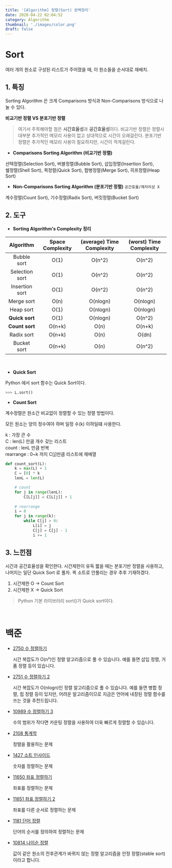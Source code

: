 ```yaml
---
title: '[Algorithm] 정렬(Sort) 완벽정리'
date: 2020-04-22 02:04:52
category: Algorithm
thumbnail: './images/color.png'
draft: false
---
```


# Sort

여러 개의 원소로 구성된 리스트가 주어졌을 때, 이 원소들을 순서대로 재배치.

## 1. 특징

Sorting Algorithm 은 크게 Comparisons 방식과 Non-Comparisons 방식으로 나눌 수 있다.

**비교기반 정렬 VS 분포기반 정렬**

> 여기서 주목해야할 점은 **시간효율성**과 **공간효율성**이다. 비교기반 정렬은 정렬시 대부분 추가적인 메모리 사용이 없고 상대적으로 시간이 오래걸린다. 분포기반 정렬은 추가적인 메모리 사용이 필요하지만, 시간이 적게걸린다.

* **Comparisons Sorting Algorithm (비교기반 정렬)**

 선택정렬(Selection Sort), 버블정렬(Bubble Sort), 삽입정렬(Insertion Sort), <br>
쉘정렬(Shell Sort), 퀵정렬(Quick Sort), 합병정렬(Merge Sort), 히프정렬(Heap Sort)

* **Non-Comparisons Sorting Algorithm (분포기반 정렬)** `공간효율/제자리성 X`

계수정렬(Count Sort), 기수정렬(Radix Sort), 버킷정렬(Bucket Sort)

## 2. 도구
* **Sorting Algorithm's Complexity 정리**

|   Algorithm    | Space Complexity | (average) Time Complexity | (worst) Time Complexity |
| :------------: | :--------------: | :-----------------------: | :---------------------: |
|  Bubble sort   |       O(1)       |          O(n^2)           |         O(n^2)          |
| Selection sort |       O(1)       |          O(n^2)           |         O(n^2)          |
| Insertion sort |       O(1)       |          O(n^2)           |         O(n^2)          |
|   Merge sort   |       O(n)       |         O(nlogn)          |        O(nlogn)         |
|   Heap sort    |       O(1)       |         O(nlogn)          |        O(nlogn)         |
|   **Quick sort**   |       O(1)       |         O(nlogn)          |         O(n^2)          |
|   **Count sort**   |      O(n+k)      |           O(n)            |          O(n+k)           |
|   Radix sort   |       O(n+k)       |           O(n)            |          O(dn)           |
|   Bucket sort   |     O(n+k)       |           O(n)            |          O(n^2)           |

<br>

* **Quick Sort**

Python 에서 sort 함수는 Quick Sort이다.
```python
>>> L.sort()
```

* **Count Sort**

계수정렬은 원소간 비교없이 정렬할 수 있는 정렬 방법이다.

모든 원소는 양의 정수여야 하며 일정 수(k) 이하일떄 사용한다.

k : 가장 큰 수<br>
C : len(L) 만큼 개수 갖는 리스트<br>
count : lenL 만큼 반복<br>
rearrange : 0~k 까지 C[j]만큼 리스트에 재배열<br>

```python
def count_sort(L):
    k = max(L) + 1
    C = [0] * k
    lenL = len(L)

    # count
    for j in range(lenL):
        C[L[j]] = C[L[j]] + 1
    
    # rearrange
    i = 0
    for j in range(k):
        while C[j] > 0:
            L[i] = j
            C[j] = C[j] - 1
            i += 1
```


## 3. 느낀점

시간과 공간효율성을 확인한다. 시간제한이 유독 짧을 때는 분포기반 정렬을 사용하고, 나머지는 일단 Quick Sort 로 풀자. 퀵 소트로 안풀리는 경우 추후 기재하겠다.

1. 시간제한 O -> Count Sort
2. 시간제한 X -> Quick Sort
> Python 기본 라이브러리 sort()가 Quick sort이다.


<p><br></p>

# 백준

* [2750 수 정렬하기](/백준/2750)

    시간 복잡도가 O(n²)인 정렬 알고리즘으로 풀 수 있습니다. 예를 들면 삽입 정렬, 거품 정렬 등이 있습니다.

* [2751 수 정렬하기 2](/백준/2751)

    시간 복잡도가 O(nlogn)인 정렬 알고리즘으로 풀 수 있습니다. 예를 들면 병합 정렬, 힙 정렬 등이 있지만, 어려운 알고리즘이므로 지금은 언어에 내장된 정렬 함수를 쓰는 것을 추천드립니다.

* [10989 수 정렬하기 3](/백준/10989)

    수의 범위가 작다면 카운팅 정렬을 사용하여 더욱 빠르게 정렬할 수 있습니다.

* [2108 통계학](/백준/2108)

    정렬을 활용하는 문제

* [1427 소트 인사이드](/백준/1427)

    숫자를 정렬하는 문제

* [11650 좌표 정렬하기](/백준/11650)

    좌표를 정렬하는 문제

* [11651 좌표 정렬하기 2](/백준/11651)

    좌표를 다른 순서로 정렬하는 문제

* [1181 단어 정렬](/백준/1181)

    단어의 순서를 정의하여 정렬하는 문제

* [10814 나이순 정렬](/백준/10814)

    값이 같은 원소의 전후관계가 바뀌지 않는 정렬 알고리즘을 안정 정렬(stable sort)이라고 합니다.


    



